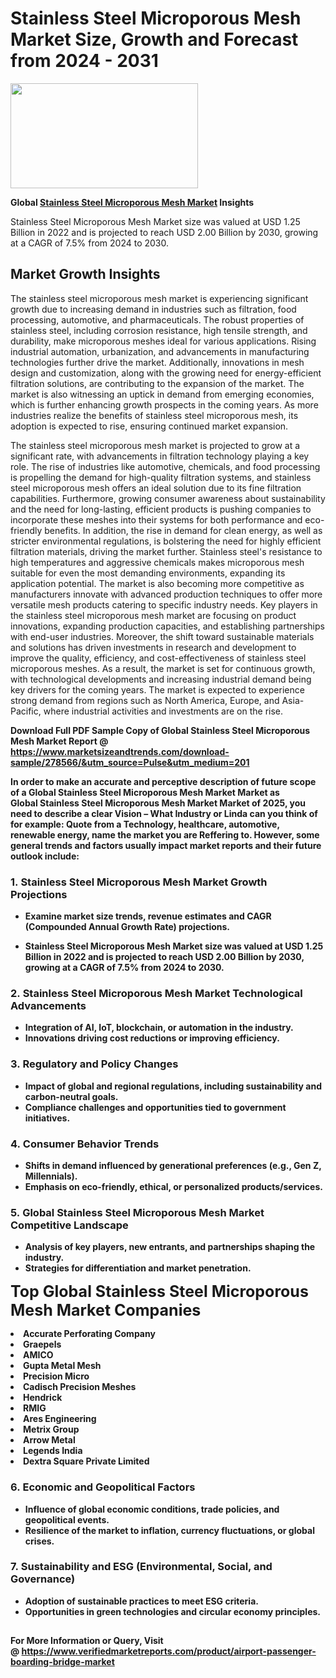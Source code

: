 <H1>Stainless Steel Microporous Mesh Market Size, Growth and Forecast from 2024 - 2031</H1><img class="aligncenter size-medium wp-image-584254" src="https://thirdeyenews.in/wp-content/uploads/2024/09/Global-Market-Research-300x168.jpeg" alt="" width="300" height="168" /><p><strong>Global&nbsp;<a href="https://www.marketsizeandtrends.com/download-sample/278566/&amp;utm_source=Pulse&amp;utm_medium=201">Stainless Steel Microporous Mesh Market</a> Insights</strong></p><p>Stainless Steel Microporous Mesh Market size was valued at USD 1.25 Billion in 2022 and is projected to reach USD 2.00 Billion by 2030, growing at a CAGR of 7.5% from 2024 to 2030.</p><p><h2>Market Growth Insights</h2> <p>The stainless steel microporous mesh market is experiencing significant growth due to increasing demand in industries such as filtration, food processing, automotive, and pharmaceuticals. The robust properties of stainless steel, including corrosion resistance, high tensile strength, and durability, make microporous meshes ideal for various applications. Rising industrial automation, urbanization, and advancements in manufacturing technologies further drive the market. Additionally, innovations in mesh design and customization, along with the growing need for energy-efficient filtration solutions, are contributing to the expansion of the market. The market is also witnessing an uptick in demand from emerging economies, which is further enhancing growth prospects in the coming years. As more industries realize the benefits of stainless steel microporous mesh, its adoption is expected to rise, ensuring continued market expansion.</p> <p><strong></strong></p> <p>The stainless steel microporous mesh market is projected to grow at a significant rate, with advancements in filtration technology playing a key role. The rise of industries like automotive, chemicals, and food processing is propelling the demand for high-quality filtration systems, and stainless steel microporous mesh offers an ideal solution due to its fine filtration capabilities. Furthermore, growing consumer awareness about sustainability and the need for long-lasting, efficient products is pushing companies to incorporate these meshes into their systems for both performance and eco-friendly benefits. In addition, the rise in demand for clean energy, as well as stricter environmental regulations, is bolstering the need for highly efficient filtration materials, driving the market further. Stainless steel's resistance to high temperatures and aggressive chemicals makes microporous mesh suitable for even the most demanding environments, expanding its application potential. The market is also becoming more competitive as manufacturers innovate with advanced production techniques to offer more versatile mesh products catering to specific industry needs. Key players in the stainless steel microporous mesh market are focusing on product innovations, expanding production capacities, and establishing partnerships with end-user industries. Moreover, the shift toward sustainable materials and solutions has driven investments in research and development to improve the quality, efficiency, and cost-effectiveness of stainless steel microporous meshes. As a result, the market is set for continuous growth, with technological developments and increasing industrial demand being key drivers for the coming years. The market is expected to experience strong demand from regions such as North America, Europe, and Asia-Pacific, where industrial activities and investments are on the rise.</p> <p><strong></p><p><span class=""><strong>Download Full PDF Sample Copy of Global Stainless Steel Microporous Mesh Market Report</strong> @ <a href="https://www.marketsizeandtrends.com/download-sample/278566/&amp;utm_source=Pulse&amp;utm_medium=201" target="_blank">https://www.marketsizeandtrends.com/download-sample/278566/&amp;utm_source=Pulse&amp;utm_medium=201</a></span></p><p>In order to make an accurate and perceptive description of future scope of a Global&nbsp;Stainless Steel Microporous Mesh Market Market as Global&nbsp;Stainless Steel Microporous Mesh Market Market of 2025, you need to describe a clear Vision &ndash; What Industry or Linda can you think of for example: Quote from a Technology, healthcare, automotive, renewable energy, name the market you are Reffering to. However, some general trends and factors usually impact market reports and their future outlook include:</p><h3>1.&nbsp;<strong>Stainless Steel Microporous Mesh Market Growth Projections</strong></h3><ul><li>Examine market size trends, revenue estimates and CAGR (Compounded Annual Growth Rate) projections.</li><li><p>Stainless Steel Microporous Mesh Market size was valued at USD 1.25 Billion in 2022 and is projected to reach USD 2.00 Billion by 2030, growing at a CAGR of 7.5% from 2024 to 2030.</p></li></ul><h3>2.&nbsp;<strong>Stainless Steel Microporous Mesh Market Technological Advancements</strong></h3><ul><li>Integration of AI, IoT, blockchain, or automation in the industry.</li><li>Innovations driving cost reductions or improving efficiency.</li></ul><h3>3.&nbsp;<strong>Regulatory and Policy Changes</strong></h3><ul><li>Impact of global and regional regulations, including sustainability and carbon-neutral goals.</li><li>Compliance challenges and opportunities tied to government initiatives.</li></ul><h3>4.&nbsp;<strong>Consumer Behavior Trends</strong></h3><ul><li>Shifts in demand influenced by generational preferences (e.g., Gen Z, Millennials).</li><li>Emphasis on eco-friendly, ethical, or personalized products/services.</li></ul><h3>5.&nbsp;<strong>Global Stainless Steel Microporous Mesh Market Competitive Landscape</strong></h3><ul><li>Analysis of key players, new entrants, and partnerships shaping the industry.</li><li>Strategies for differentiation and market penetration.</li></ul><p data-pm-slice="1 1 []"><span style="color: inherit; font-family: inherit; font-size: 25px;">Top Global Stainless Steel Microporous Mesh Market Companies</span></p><div class="" data-test-id=""><p><li>Accurate Perforating Company</li><li> Graepels</li><li> AMICO</li><li> Gupta Metal Mesh</li><li> Precision Micro</li><li> Cadisch Precision Meshes</li><li> Hendrick</li><li> RMIG</li><li> Ares Engineering</li><li> Metrix Group</li><li> Arrow Metal</li><li> Legends India</li><li> Dextra Square Private Limited</li></p></div><h3>6.&nbsp;<strong>Economic and Geopolitical Factors</strong></h3><ul><li>Influence of global economic conditions, trade policies, and geopolitical events.</li><li>Resilience of the market to inflation, currency fluctuations, or global crises.</li></ul><h3>7.&nbsp;<strong>Sustainability and ESG (Environmental, Social, and Governance)</strong></h3><ul><li>Adoption of sustainable practices to meet ESG criteria.</li><li>Opportunities in green technologies and circular economy principles.</li></ul><h2><strong style="font-size: 14px;">For More Information or Query, Visit @&nbsp;</strong><a style="background-color: #ffffff; font-size: 14px;" href="https://www.marketsizeandtrends.com/report/stainless-steel-microporous-mesh-market/" target="_blank">https://www.verifiedmarketreports.com/product/airport-passenger-boarding-bridge-market</a></h2>
